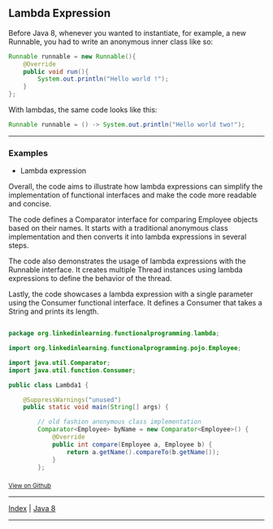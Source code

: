 ## Lambda Expression

Before Java 8, whenever you wanted to instantiate, for example, a new Runnable, you had to write an anonymous inner class like so:

```java
Runnable runnable = new Runnable(){
    @Override
    public void run(){
        System.out.println("Hello world !");
    }
};
```

With lambdas, the same code looks like this:
```java
Runnable runnable = () -> System.out.println("Hello world two!");
```

---

### Examples

- Lambda expression

Overall, the code aims to illustrate how lambda expressions can simplify the implementation of functional interfaces and make the code more readable and concise.

The code defines a Comparator interface for comparing Employee objects based on their names. It starts with a traditional anonymous class implementation and then converts it into lambda expressions in several steps.

The code also demonstrates the usage of lambda expressions with the Runnable interface. It creates multiple Thread instances using lambda expressions to define the behavior of the thread.

Lastly, the code showcases a lambda expression with a single parameter using the Consumer functional interface. It defines a Consumer that takes a String and prints its length.

<div style="max-height: 300px; overflow: auto;">

```java
package org.linkedinlearning.functionalprogramming.lambda;

import org.linkedinlearning.functionalprogramming.pojo.Employee;

import java.util.Comparator;
import java.util.function.Consumer;

public class Lambda1 {

    @SuppressWarnings("unused")
    public static void main(String[] args) {

        // old fashion anonymous class implementation
        Comparator<Employee> byName = new Comparator<Employee>() {
            @Override
            public int compare(Employee a, Employee b) {
                return a.getName().compareTo(b.getName());
            }
        };

        // First lambda expression
        Comparator<Employee> byNameLambda1 =
                (Employee a, Employee b) -> {return a.getName().compareTo(b.getName()); };

        // Removing parameter types
        Comparator<Employee> byNameLambda2 =
                (a,b) -> { return a.getName().compareTo(b.getName()); };

        // Removing braces and return
        Comparator<Employee> byNameLambda3 =
                (a,b) -> a.getName().compareTo(b.getName());


        // Expression with no parameter
        Runnable r = () -> {
            System.out.println("A compact Runnable!");
        };

        Thread t1 = new Thread(r);

        // No need to even mention Runnable
        Thread t2 = new Thread(() -> {
            System.out.println("An implicit Runnable");
        });

        // No need for braces here
        Thread t3 = new Thread(() -> System.out.println("An implicit Runnable!"));

        // Expression with one parameter
        Consumer<String> lengthPrinter =
                s -> System.out.println(s.length());
    }
}
```

</div>

<sub>[View on Github](https://github.com/ggranados/java/blob/1fcad199e4f05cbd866a31f49e116a4bb33cfba9/FunctionalProgramming/src/org/linkedinlearning/functionalprogramming/lambda/Lambda1.java)</sub>


___

[Index](../../../../../common/table-of-contents.md) |
[Java 8](../../versions.md#java-8-lts)

___